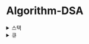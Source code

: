 # Algorithm-DSA

<details>
<summary>스택</summary>
<div markdown="1">

- LIFO(Last In First Out): 후입선출
- push, pop, top, size, empty

  ```python
  # 스택 구현

  def __init__(self):
      self.data = []

  def push(self, x):
      self.data.append(x)

  def pop(self):
      // 비어있을 때
      if not self.data:
          return -1
      return self.data.pop()

  def size(self):
      if not self.data:
          return -1
      return len(self.data)

  def empty(self):
      if not self.data:
          return 1
      else 0

  def top(self):
      if not self.data:
          return -1
      return self.data[-1]
  ```

</div>
</details>

<details>
<summary>큐</summary>
<div markdown="1">

- FIFO(First In First Out): 선입선출
- enqueue, size, dequeue
- 구현방식
  - 원형 큐, 순환 큐
    - front: 데이터를 삭제할 위치를 지정하는 변수
    - rear: 데이터를 저장할 위치를 지정하는 변수
    - count: 데이터의 개수를 저장하는 변수
    - 데이터:front에서 rear 전 까지
    - rear와 배열의 max 사이즈가 같다면 rear을 0으로
    - front == rear 두 가지 경우 -> count 필요
      1. 데이터가 꽉 찬 경우
      2. 데이터가 없는 경우
  - 가변크기 큐

</div>
</details>

